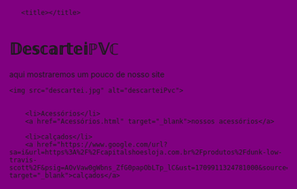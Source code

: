 <!DOCTYPE html>
<html lang="en">
<head>
    <meta charset="UTF-8">
    <meta name="viewport" content="width=device-width, initial-scale=2.0">

       <title></title>

<!doctype html>
<html>
<head>
<style>
html {
background-color: purple;
}
img {

border-radius: 100%; width: 40%;

}

</style>

</head>

<body>

<h1>𝔻𝕖𝕤𝕔𝕒𝕣𝕥𝕖𝕚ℙ𝕍ℂ</h1>
</head>
<body>   
    <p> aqui mostraremos um pouco de nosso site</p>

 
    <img src="descartei.jpg" alt="descarteiPvc">
    
    
        <li>Acessórios</li>
        <a href="Acessórios.html" target="_blank">nossos acessórios</a>

        <li>calçados</li>
        <a href="https://www.google.com/url?sa=i&url=https%3A%2F%2Fcapitalshoesloja.com.br%2Fprodutos%2Fdunk-low-travis-scott%2F&psig=AOvVaw0gWbns_ZfG0papObLTp_lC&ust=1709911324781000&source=images&cd=vfe&opi=89978449&ved=0CBIQjRxqFwoTCJD4u5u64oQDFQAAAAAdAAAAABAD" target="_blank">calçados</a>
       

</body>
</html>
